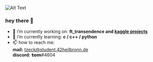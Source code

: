 ![Alt Text](https://i.pinimg.com/originals/d2/d4/04/d2d4040732b28543deaaec67098acdc0.gif)

### hey there 👋

- 🔭 i’m currently working on: **ft_transendence and [kaggle projects](https://www.kaggle.com)**
- 🌱 i’m currently learning: **c / c++ / python**
- 📫 how to reach me: <br>
    **mail:** tzeck@student.42heilbronn.de <br>
    **discord:** 𝘁𝗼𝗺#4604
